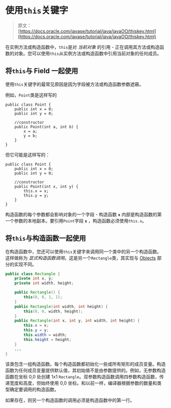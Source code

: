 # 使用`this`关键字

> 原文： [https://docs.oracle.com/javase/tutorial/java/javaOO/thiskey.html](https://docs.oracle.com/javase/tutorial/java/javaOO/thiskey.html)

在实例方法或构造函数中，`this`是对 _当前对象_ 的引用 - 正在调用其方法或构造函数的对象。您可以使用`this`从实例方法或构造函数中引用当前对象的任何成员。

## 将`this`与 Field 一起使用

使用`this`关键字的最常见原因是因为字段被方法或构造函数参数遮蔽。

例如，`Point`类是这样写的

```
public class Point {
    public int x = 0;
    public int y = 0;

    //constructor
    public Point(int a, int b) {
        x = a;
        y = b;
    }
}

```

但它可能是这样写的：

```
public class Point {
    public int x = 0;
    public int y = 0;

    //constructor
    public Point(int x, int y) {
        this.x = x;
        this.y = y;
    }
}

```

构造函数的每个参数都会影响对象的一个​​字段 - 构造函数 **`x`** 内部是构造函数的第一个参数的本地副本。要引用`Point`字段 **`x`** ，构造函数必须使用`this.x`。

## 将`this`与构造函数一起使用

在构造函数中，您还可以使用`this`关键字来调用同一个类中的另一个构造函数。这样做称为 _显式构造函数调用_。这是另一个`Rectangle`类，其实现与 [Objects](../javaOO/objects.html) 部分的实现不同。

```java
public class Rectangle {
    private int x, y;
    private int width, height;

    public Rectangle() {
        this(0, 0, 1, 1);
    }
    public Rectangle(int width, int height) {
        this(0, 0, width, height);
    }
    public Rectangle(int x, int y, int width, int height) {
        this.x = x;
        this.y = y;
        this.width = width;
        this.height = height;
    }
    ...
}
```

该类包含一组构造函数。每个构造函数都初始化一些或所有矩形的成员变量。构造函数为任何成员变量提供默认值，其初始值不是由参数提供的。例如，无参数构造函数在坐标 0,0 处创建 1x1 `Rectangle`。双参数构造函数调用四参数构造函数，传递宽度和高度，但始终使用 0,0 坐标。和以前一样，编译器根据参数的数量和类型确定要调用的构造函数。

如果存在，则另一个构造函数的调用必须是构造函数中的第一行。